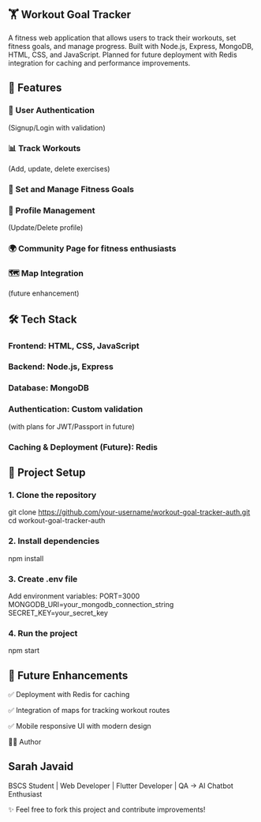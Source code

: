 ## 🏋️ Workout Goal Tracker

A fitness web application that allows users to track their workouts, set fitness goals, and manage progress. Built with Node.js, Express, MongoDB, HTML, CSS, and JavaScript.
Planned for future deployment with Redis integration for caching and performance improvements.

## 🚀 Features

### 🔑  User Authentication
(Signup/Login with validation)

### 📊  Track Workouts
(Add, update, delete exercises)

### 🎯  Set and Manage Fitness Goals

### 👤  Profile Management
(Update/Delete profile)

### 🌍  Community Page for fitness enthusiasts

### 🗺  Map Integration 
(future enhancement)

## 🛠 Tech Stack

### Frontend: HTML, CSS, JavaScript

### Backend: Node.js, Express

### Database: MongoDB

### Authentication: Custom validation 
(with plans for JWT/Passport in future)

### Caching & Deployment (Future): Redis

## 📂 Project Setup
### 1. Clone the repository
git clone https://github.com/your-username/workout-goal-tracker-auth.git
cd workout-goal-tracker-auth

### 2. Install dependencies
npm install

### 3. Create .env file

Add environment variables:
PORT=3000
MONGODB_URI=your_mongodb_connection_string
SECRET_KEY=your_secret_key

### 4. Run the project
npm start

## 🔮 Future Enhancements

✅ Deployment with Redis for caching

✅ Integration of maps for tracking workout routes

✅ Mobile responsive UI with modern design   

👩‍💻 Author

## Sarah Javaid
BSCS Student | Web Developer | Flutter Developer | QA → AI Chatbot Enthusiast

✨ Feel free to fork this project and contribute improvements!
